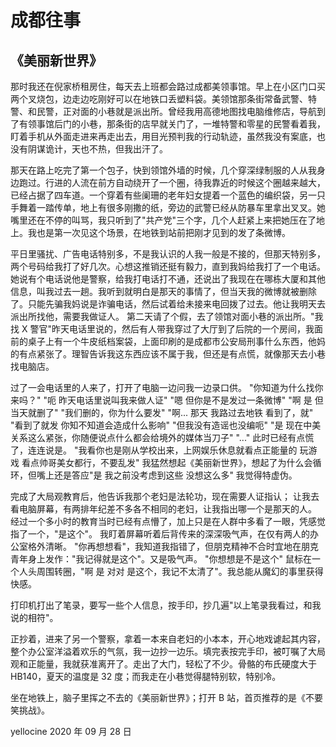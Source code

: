 # 成都往事

## 《美丽新世界》

  那时我还在倪家桥租房住，每天去上班都会路过成都美领事馆。早上在小区门口买两个叉烧包，边走边吃刚好可以在地铁口丢塑料袋。美领馆那条街常备武警、特警、和民警，正对面的小巷就是派出所。曾经我用高德地图找电脑维修店，导航到了有领事馆后门的小巷，那条街的店早就关门了，一堆特警和零星的民警看着我，盯着手机从外面走进来再走出去，用目光预判我的行动轨迹，虽然我没有案底，也没有阴谋诡计，天也不热，但我出汗了。

  那天在路上吃完了第一个包子，快到领馆外墙的时候，几个穿深绿制服的人从我身边跑过。行进的人流在前方自动绕开了一个圈，待我靠近的时候这个圈越来越大，已经占据了四车道。一个穿着有些阑珊的老年妇女提着一个蓝色的编织袋，另一只手舞着一踏传单，地上有很多刚撒的纸，旁边的武警已经从防暴车里拿出叉叉。她嘴里还在不停的叫骂，我只听到了"共产党"三个字，几个人赶紧上来把她压在了地上。我也是第一次见这个场景，在地铁到站前把刚才见到的发了条微博。

  平日里骚扰、广告电话特别多，不是我认识的人我一般是不接的，但那天特别多，两个号码给我打了好几次。心想这推销还挺有毅力，直到我妈给我打了一个电话。她说有个电话说他是警察，给我打电话打不通，还说出了我现在在哪栋大厦和其他信息，叫我过去一趟。我听到就明白是那天的事情了，但当天我的微博就被删除了。只能先骗我妈说是诈骗电话，然后试着给未接来电回拨了过去。他让我明天去派出所找他，需要我做证人。
第二天请了个假，去了领馆对面小巷的派出所。"我找 X 警官"昨天电话里说的，然后有人带我穿过了大厅到了后院的一个房间，我面前的桌子上有一个牛皮纸档案袋，上面印刷的是成都市公安局刑事什么东西，他妈的有点紧张了。理智告诉我这东西应该不属于我，但还是有点慌，就像那天去小巷找电脑店。

  过了一会电话里的人来了，打开了电脑一边问我一边录口供。
"你知道为什么找你来吗？" "呃 昨天电话里说叫我来做人证"
"嗯 但你是不是发过一条微博" "啊 是 但当天就删了" "我们删的，你为什么要发"
"啊... 那天 我路过去地铁 看到了，就" "看到了就发 你知不知道会造成什么影响"
"但我没有造谣也没编呃" "是 现在中美关系这么紧张，你随便说点什么都会给境外的媒体当刀子"
"..." 此时已经有点慌了，连连说是。
"我看你也是刚从学校出来，上网娱乐休息就看点正能量的 玩游戏 看点帅哥美女都行，不要乱发"
我猛然想起《美丽新世界》，想起了为什么会循环，但嘴上还是答应"是 我之前没考虑到这些 没想这么多" 我觉得特虚伪。

  完成了大局观教育后，他告诉我那个老妇是法轮功，现在需要人证指认；
让我去看电脑屏幕，有两排年纪差不多各不相同的老妇，让我指出哪一个是那天的人。
经过一个多小时的教育当时已经有点懵了，加上只是在人群中多看了一眼，凭感觉指了一个，"是这个"。
我盯着屏幕听着后背传来的深深吸气声，在仅有两人的办公室格外清晰。
"你再想想看"，我知道我指错了，但朋克精神不合时宜地在朋克青年身上发作："我记得就是这个"。又是吸气声。
"你想想是不是这个" 鼠标在一个人头周围转圈，"啊 是 对对 是这个，我记不太清了"。我总能从魔幻的事里获得快感。

  打印机打出了笔录，要写一些个人信息，按手印，抄几遍"以上笔录我看过，和我说的相符"。

  正抄着，进来了另一个警察，拿着一本来自老妇的小本本，开心地戏谑起其内容，整个办公室洋溢着欢乐的气氛，我一边抄一边乐。填完表按完手印，被叮嘱了大局观和正能量，我就获准离开了。走出了大门，轻松了不少。骨骼的布氏硬度大于 HB140，夏天的温度是 32 度；而我走在小巷觉得腿特别软，特别冷。

  坐在地铁上，脑子里挥之不去的《美丽新世界》；打开 B 站，首页推荐的是《不要笑挑战》。

yellocine
2020 年 09 月 28 日
